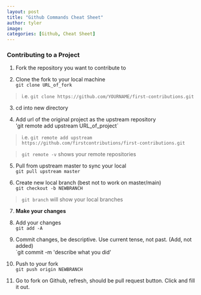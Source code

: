 ```yaml
---
layout: post
title: "Github Commands Cheat Sheet"
author: tyler
image:
categories: [Github, Cheat Sheet]
---
```


### Contributing to a Project

1. Fork the repository you want to contribute to

2. Clone the fork to your local machine  
	`git clone URL_of_fork`  
> i.e. `git clone https://github.com/YOURNAME/first-contributions.git`

3. cd into new directory

4. Add url of the original project as the upstream repository  
	'git remote add upstream URL_of_project`  
> i.e. `git remote add upstream https://github.com/firstcontributions/first-contributions.git`  

> `git remote -v` shows your remote repositories

5. Pull from upstream master to sync your local  
	`git pull upstream master`

6. Create new local branch (best not to work on master/main)  
	`git checkout -b NEWBRANCH`  
> `git branch` will show your local branches 

7. **Make your changes**

8. Add your changes   
	`git add -A`

9. Commit changes, be descriptive. Use current tense, not past. (Add, not added)  
	`git commit -m 'describe what you did'

10. Push to your fork  
	`git push origin NEWBRANCH`

11. Go to fork on Github, refresh, should be pull request button. Click and fill it out.   
